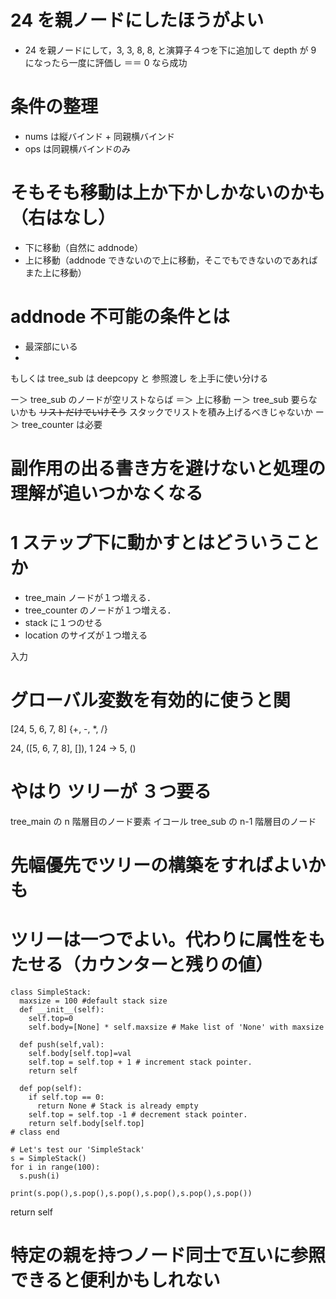 # 24 を親ノードにしたほうがよい

- 24 を親ノードにして，3, 3, 8, 8, と演算子４つを下に追加して depth が 9 になったら一度に評価し ＝＝ 0 なら成功

# 条件の整理

- nums は縦バインド + 同親横バインド
- ops は同親横バインドのみ

# そもそも移動は上か下かしかないのかも（右はなし）

- 下に移動（自然に addnode）
- 上に移動（addnode できないので上に移動，そこでもできないのであればまた上に移動）

# addnode 不可能の条件とは

- 最深部にいる
- 

もしくは tree_sub は deepcopy と 参照渡し を上手に使い分ける

ー＞ tree_sub のノードが空リストならば ＝＞ 上に移動
ー＞ tree_sub 要らないかも ~~リストだけでいけそう~~ スタックでリストを積み上げるべきじゃないか
ー＞ tree_counter は必要

# 副作用の出る書き方を避けないと処理の理解が追いつかなくなる

# 1 ステップ下に動かすとはどういうことか

- tree_main ノードが１つ増える．
- tree_counter のノードが１つ増える．
- stack に１つのせる
- location のサイズが１つ増える

入力 

# グローバル変数を有効的に使うと関


[24, 5, 6, 7, 8] {+, -, *, /}


24, ([5, 6, 7, 8], []), 1
24 -> 5, ()


# やはり ツリーが ３つ要る
tree_main の n 階層目のノード要素 イコール tree_sub の n-1 階層目のノード

# 先幅優先でツリーの構築をすればよいかも

# ツリーは一つでよい。代わりに属性をもたせる（カウンターと残りの値）


```
class SimpleStack:
  maxsize = 100 #default stack size
  def __init__(self):
    self.top=0
    self.body=[None] * self.maxsize # Make list of 'None' with maxsize

  def push(self,val):
    self.body[self.top]=val
    self.top = self.top + 1 # increment stack pointer.
    return self

  def pop(self):
    if self.top == 0:
      return None # Stack is already empty
    self.top = self.top -1 # decrement stack pointer.
    return self.body[self.top]
# class end

# Let's test our 'SimpleStack'
s = SimpleStack()
for i in range(100):
  s.push(i)

print(s.pop(),s.pop(),s.pop(),s.pop(),s.pop(),s.pop())
```

return self

# 特定の親を持つノード同士で互いに参照できると便利かもしれない









